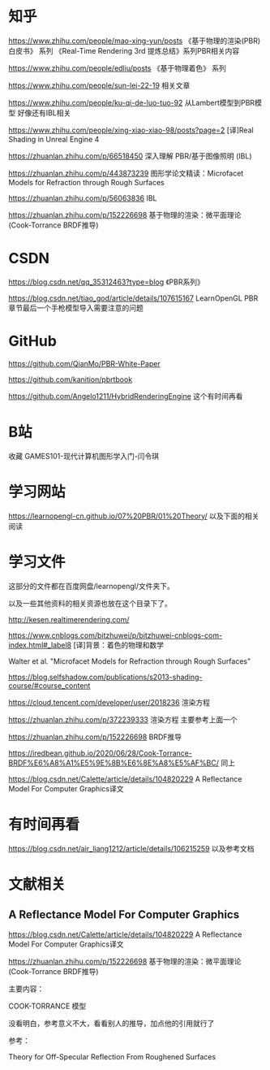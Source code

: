 # 知乎

https://www.zhihu.com/people/mao-xing-yun/posts	《基于物理的渲染(PBR)白皮书》 系列	《Real-Time Rendering 3rd 提炼总结》系列PBR相关内容

https://www.zhihu.com/people/edliu/posts	《基于物理着色》 系列

https://www.zhihu.com/people/sun-lei-22-19	相关文章

https://www.zhihu.com/people/ku-qi-de-luo-tuo-92	从Lambert模型到PBR模型	好像还有IBL相关

https://www.zhihu.com/people/xing-xiao-xiao-98/posts?page=2 [译]Real Shading in Unreal Engine 4

https://zhuanlan.zhihu.com/p/66518450   深入理解 PBR/基于图像照明 (IBL)

https://zhuanlan.zhihu.com/p/443873239  图形学论文精读：Microfacet Models for Refraction through Rough Surfaces

https://zhuanlan.zhihu.com/p/56063836 IBL

https://zhuanlan.zhihu.com/p/152226698	基于物理的渲染：微平面理论(Cook-Torrance BRDF推导)



# CSDN

https://blog.csdn.net/qq_35312463?type=blog 《PBR系列》

https://blog.csdn.net/tiao_god/article/details/107615167  LearnOpenGL PBR章节最后一个手枪模型导入需要注意的问题

# GitHub

https://github.com/QianMo/PBR-White-Paper

https://github.com/kanition/pbrtbook

https://github.com/Angelo1211/HybridRenderingEngine	这个有时间再看

# B站

收藏  GAMES101-现代计算机图形学入门-闫令琪

# 学习网站

https://learnopengl-cn.github.io/07%20PBR/01%20Theory/	以及下面的相关阅读

# 学习文件

这部分的文件都在百度网盘/learnopengl/文件夹下。

以及一些其他资料的相关资源也放在这个目录下了。

http://kesen.realtimerendering.com/

https://www.cnblogs.com/bitzhuwei/p/bitzhuwei-cnblogs-com-index.html#_label8  [译]背景：着色的物理和数学

Walter et al. "Microfacet Models for Refraction through Rough Surfaces"

https://blog.selfshadow.com/publications/s2013-shading-course/#course_content

https://cloud.tencent.com/developer/user/2018236  渲染方程

https://zhuanlan.zhihu.com/p/372239333  渲染方程 主要参考上面一个

https://zhuanlan.zhihu.com/p/152226698  BRDF推导

https://iredbean.github.io/2020/06/28/Cook-Torrance-BRDF%E6%A8%A1%E5%9E%8B%E6%8E%A8%E5%AF%BC/ 同上

https://blog.csdn.net/Calette/article/details/104820229 A Reflectance Model For Computer Graphics译文

# 有时间再看

https://blog.csdn.net/air_liang1212/article/details/106215259 以及参考文档



# 文献相关

## A Reflectance Model For Computer Graphics

https://blog.csdn.net/Calette/article/details/104820229	A Reflectance Model For Computer Graphics译文

https://zhuanlan.zhihu.com/p/152226698	基于物理的渲染：微平面理论(Cook-Torrance BRDF推导)

主要内容：

COOK-TORRANCE 模型

没看明白，参考意义不大，看看别人的推导，加点他的引用就行了

参考：

Theory for Off-Specular Reflection From Roughened Surfaces